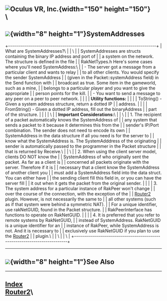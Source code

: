 <span style="background-color: rgb(255, 255, 255);">![Oculus VR,
Inc.](RakNet_Icon_Final-copy.jpg){width="150" height="150"}</span>\
\
  ------------------------------------------------------
  ![](spacer.gif){width="8" height="1"}SystemAddresses
  ------------------------------------------------------

+--------------------------------------------------------------------------+
| <span class="RakNetBlueHeader">What are SystemAddresses?</span>\         |
| \                                                                        |
| SystemAddresses are structs containing the binary IP address and port of |
| a system on the network. The structure is defined in the file            |
| RakNetTypes.h Here's some cases where you'll need SystemAddress:\        |
| -   The server got a message from a particular client and wants to relay |
|     to all other clients. You would specify the sender SystemAddress     |
|     (given in the Packet::systemAddress field) in the Send function with |
|     broadcast as true. Some item in the gameworld, such as a mine,       |
|     belongs to a particular player and you want to give the appropriate  |
|     person points for the kill.                                          |
| -   You want to send a message to any peer on a peer to peer network.    |
|                                                                          |
| **Utility functions:**                                                   |
|                                                                          |
| ToString() - Given a system address structure, return a dotted IP        |
| address.                                                                 |
|                                                                          |
| FromString() - Given a dotted IP address, fill out the binaryAddress     |
| part of the structure.                                                   |
|                                                                          |
| \                                                                        |
| **Important Considerations:**\                                           |
| \                                                                        |
| 1. The recipient of a packet automatically knows the SystemAddress of    |
| any system that sends a packet to it because it determines this from the |
| sender's IP/Port combination. The sender does not need to encode its own |
| SystemAddress in the data structure if all you need is for the server to |
| know what the SystemAddress is. The SystemAdddress of the originating    |
| sender is automatically passed to the programmer in the Packet structure |
| that is returned by Receive.\                                            |
| \                                                                        |
| 2. When using the client server model, clients DO NOT know the           |
| SystemAddress of who originally sent the packet. As far as a client is   |
| concerned all packets originate with the server. Therefore if it is      |
| necessary that a client know the SystemAddress of another client you     |
| must add a SystemAddress field into the data struct. You can either have |
| the sending client fill this field in, or you can have the server fill   |
| it out when it gets the packet from the original sender.                 |
|                                                                          |
| 3\. The system address for a particular instance of RakPeer won't change |
| over the course of the connection, with the exception of the             |
| [Router2](router.html) plugin. However, is not necessarily the same to   |
| all other systems (such as if that system were behind a symmetric NAT).  |
| For a unique identifier, use rakNetGUID, found in the Packet structure.  |
| RakPeerInterface has functions to operate on RakNetGUID.                 |
|                                                                          |
| 4\. It is preferred that you refer to remote systems by RakNetGUID,      |
| instead of SystemAddress. RakNetGUID is a unique identifier for an       |
| instance of RakPeer, while SystemAddress is not. And it is necessary to  |
| exclusively use RakNetGUID if you plan to use the [Router2](router.html) |
| plugin.\                                                                 |
| \                                                                        |
| \                                                                        |
+--------------------------------------------------------------------------+

  -----------------------------------------------
  ![](spacer.gif){width="8" height="1"}See Also
  -----------------------------------------------

  -------------------------
  [Index](index.html)\
  [Router2](router.html)\
  -------------------------


